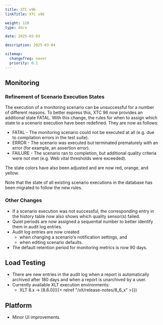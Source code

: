 ```yaml
---
title: XTC v96
linkTitle: XTC v96

weight: 120
type: docs

date: 2025-03-03

description: 2025-03-04

sitemap:
  changefreq: never
  priority: 0.1
---
```


## Monitoring

### Refinement of Scenario Execution States

The execution of a monitoring scenario can be unsuccessful for a number of different reasons. To better express this, XTC 96 now provides an additional state FATAL. With this change, the rules for when to assign which state to a scenario execution have been redefined. They are now as follows:

* FATAL - The monitoring scenario could not be executed at all (e.g. due to compilation errors in the test suite).
* ERROR - The scenario was executed but terminated prematurely with an error (for example, an assertion error).
* FAILURE - The scenario ran to completion, but additional quality criteria were not met (e.g. Web vital thresholds were exceeded).

The state colors have also been adjusted and are now red, orange, and yellow.

Note that the state of all existing scenario executions in the database has been migrated to follow the new rules.
 
### Other Changes

* If a scenario execution was not successful, the corresponding entry in the history table now also shows which quality sensor(s) failed.
* Quiet periods are now assigned a sequential number to better identify them in audit log entries.
* Audit log entries are now created 
    * when changing a scenario's notification settings, and
    * when editing scenario defaults.
* The default retention period for monitoring metrics is now 90 days.


## Load Testing

* There are new entries in the audit log when a report is automatically archived after 180 days and when a report is unarchived by a user.
* Currently available XLT execution environments:
    * XLT 8.x → [8.6.0]({{< relref "/xlt/release-notes/8_6_x" >}})


## Platform

* Minor UI improvements.
